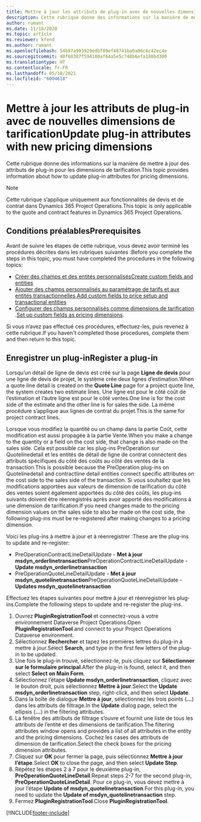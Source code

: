 ```yaml
---
title: Mettre à jour les attributs de plug-in avec de nouvelles dimensions de tarification
description: Cette rubrique donne des informations sur la manière de mettre à jour des attributs de plug-in pour les dimensions de tarification.
author: rumant
ms.date: 11/18/2020
ms.topic: article
ms.reviewer: kfend
ms.author: rumant
ms.openlocfilehash: 54b87a993929edbf89ef48741ba0a06c6c42ec4e
ms.sourcegitcommit: 40f68387f594180af64a5e5c748b6efa188bd300
ms.translationtype: HT
ms.contentlocale: fr-FR
ms.lasthandoff: 05/10/2021
ms.locfileid: "6004618"
---
```

# <a name="update-plug-in-attributes-with-new-pricing-dimensions"></a><span data-ttu-id="33db4-103">Mettre à jour les attributs de plug-in avec de nouvelles dimensions de tarification</span><span class="sxs-lookup"><span data-stu-id="33db4-103">Update plug-in attributes with new pricing dimensions</span></span>

<span data-ttu-id="33db4-104">Cette rubrique donne des informations sur la manière de mettre à jour des attributs de plug-in pour les dimensions de tarification.</span><span class="sxs-lookup"><span data-stu-id="33db4-104">This topic provides information about how to update plug-in attributes for pricing dimensions.</span></span>

> [!NOTE]
> <span data-ttu-id="33db4-105">Cette rubrique s’applique uniquement aux fonctionnalités de devis et de contrat dans Dynamics 365 Project Operations.</span><span class="sxs-lookup"><span data-stu-id="33db4-105">This topic is only applicable to the quote and contract features in Dynamics 365 Project Operations.</span></span>

## <a name="prerequisites"></a><span data-ttu-id="33db4-106">Conditions préalables</span><span class="sxs-lookup"><span data-stu-id="33db4-106">Prerequisites</span></span>
<span data-ttu-id="33db4-107">Avant de suivre les étapes de cette rubrique, vous devez avoir terminé les procédures décrites dans les rubriques suivantes :</span><span class="sxs-lookup"><span data-stu-id="33db4-107">Before you complete the steps in this topic, you must have completed the procedures in the following topics:</span></span>

  - [<span data-ttu-id="33db4-108">Créer des champs et des entités personnalisés</span><span class="sxs-lookup"><span data-stu-id="33db4-108">Create custom fields and entities</span></span>](create-custom-fields-entities-pricing-dimensions.md) 
  - [<span data-ttu-id="33db4-109">Ajouter des champs personnalisés au paramétrage de tarifs et aux entités transactionnelles </span><span class="sxs-lookup"><span data-stu-id="33db4-109">Add custom fields to price setup and transactional entities</span></span>](add-custom-fields-price-setup-transactional-entities.md)
  - <span data-ttu-id="33db4-110">[Configurer des champs personnalisés comme dimensions de tarification ](set-up-custom-fields-pricing-dimensions.md).</span><span class="sxs-lookup"><span data-stu-id="33db4-110">[Set up custom fields as pricing dimensions](set-up-custom-fields-pricing-dimensions.md).</span></span> 
  
<span data-ttu-id="33db4-111">Si vous n’avez pas effectué ces procédures, effectuez-les, puis revenez à cette rubrique.</span><span class="sxs-lookup"><span data-stu-id="33db4-111">If you haven't completed those procedures, complete them and then return to this topic.</span></span>

## <a name="register-a-plug-in"></a><span data-ttu-id="33db4-112">Enregistrer un plug-in</span><span class="sxs-lookup"><span data-stu-id="33db4-112">Register a plug-in</span></span>
<span data-ttu-id="33db4-113">Lorsqu’un détail de ligne de devis est créé sur la page **Ligne de devis** pour une ligne de devis de projet, le système crée deux lignes d’estimation.</span><span class="sxs-lookup"><span data-stu-id="33db4-113">When a quote line detail is created on the **Quote Line** page for a project quote line, the system creates two estimate lines.</span></span> <span data-ttu-id="33db4-114">Une ligne est pour le côté coût de l’estimation et l’autre ligne est pour le côté ventes.</span><span class="sxs-lookup"><span data-stu-id="33db4-114">One line is for the cost side of the estimate and the other line is for sales the side.</span></span> <span data-ttu-id="33db4-115">La même procédure s’applique aux lignes de contrat du projet.</span><span class="sxs-lookup"><span data-stu-id="33db4-115">This is the same  for project contract lines.</span></span>

<span data-ttu-id="33db4-116">Lorsque vous modifiez la quantité ou un champ dans la partie Coût, cette modification est aussi propagée à la partie Vente.</span><span class="sxs-lookup"><span data-stu-id="33db4-116">When you make a change to the quantity or a field on the cost side, that change is also made on the sales side.</span></span> <span data-ttu-id="33db4-117">Cela est possible car les plug-ins PreOperation sur Quotelinedetail et les entités de détail de ligne de contrat connectent des attributs spécifiques du côté des coûts au côté des ventes de la transaction.</span><span class="sxs-lookup"><span data-stu-id="33db4-117">This is possible because the PreOperation plug-ins on Quotelinedetail and contractline detail entities connect specific attributes on the cost side to the sales side of the transaction.</span></span> <span data-ttu-id="33db4-118">Si vous souhaitez que les modifications apportées aux valeurs de dimension de tarification du côté des ventes soient également apportées du côté des coûts, les plug-ins suivants doivent être réenregistrés après avoir apporté des modifications à une dimension de tarification.</span><span class="sxs-lookup"><span data-stu-id="33db4-118">If you need changes made to the pricing dimension values on the sales side to also be made on the cost side, the following plug-ins must be re-registered after making changes to a pricing dimension.</span></span>

<span data-ttu-id="33db4-119">Voici les plug-ins à mettre à jour et à réenregistrer :</span><span class="sxs-lookup"><span data-stu-id="33db4-119">These are the plug-ins to update and re-register:</span></span>

- <span data-ttu-id="33db4-120">PreOperationContractLineDetailUpdate - **Met à jour msdyn_orderlinetransaction**</span><span class="sxs-lookup"><span data-stu-id="33db4-120">PreOperationContractLineDetailUpdate - **Update msdyn_orderlinetransaction**</span></span>
- <span data-ttu-id="33db4-121">PreOperationQuoteLineDetailUpdate - **Met à jour msdyn_quotelinetransaction**</span><span class="sxs-lookup"><span data-stu-id="33db4-121">PreOperationQuoteLineDetailUpdate - **Updates msdyn_quotelinetransaction**</span></span>

<span data-ttu-id="33db4-122">Effectuez les étapes suivantes pour mettre à jour et réenregistrer les plug-ins.</span><span class="sxs-lookup"><span data-stu-id="33db4-122">Complete the following steps to update and re-register the plug-ins.</span></span>

1. <span data-ttu-id="33db4-123">Ouvrez **PluginRegistrationTool** et connectez-vous à votre environnement Dataverse Project Operations.</span><span class="sxs-lookup"><span data-stu-id="33db4-123">Open **PluginRegistrationTool** and connect to your Project Operations Dataverse environment.</span></span>
2. <span data-ttu-id="33db4-124">Sélectionnez **Rechercher** et tapez les premières lettres du plug-in à mettre à jour.</span><span class="sxs-lookup"><span data-stu-id="33db4-124">Select **Search**, and type in the first few letters of the plug-in to be updated.</span></span>
3. <span data-ttu-id="33db4-125">Une fois le plug-in trouvé, sélectionnez-le, puis cliquez sur **Sélectionner sur le formulaire principal**.</span><span class="sxs-lookup"><span data-stu-id="33db4-125">After the plug-in is found, select it, and then select **Select on Main Form**.</span></span>
4. <span data-ttu-id="33db4-126">Sélectionnez l’étape **Update msdyn_orderlinetransaction**, cliquez avec le bouton droit, puis sélectionnez **Mettre à jour**.</span><span class="sxs-lookup"><span data-stu-id="33db4-126">Select the **Update msdyn_orderlinetransaction** step, right-click, and then select **Update**.</span></span>
5. <span data-ttu-id="33db4-127">Dans la boîte de dialogue **Mettre à jour**, sélectionnez les trois points (**...**) dans les attributs de filtrage.</span><span class="sxs-lookup"><span data-stu-id="33db4-127">In the **Update** dialog page, select the ellipsis (**...**) in the filtering attributes.</span></span>
6. <span data-ttu-id="33db4-128">La fenêtre des attributs de filtrage s’ouvre et fournit une liste de tous les attributs de l’entité et des dimensions de tarification.</span><span class="sxs-lookup"><span data-stu-id="33db4-128">The filtering attributes window opens and provides a list of all attributes in the entity and the pricing dimensions.</span></span> <span data-ttu-id="33db4-129">Cochez les cases des attributs de dimension de tarification.</span><span class="sxs-lookup"><span data-stu-id="33db4-129">Select the check boxes for the pricing dimension attributes.</span></span>
7. <span data-ttu-id="33db4-130">Cliquez sur **OK** pour fermer la page, puis sélectionnez **Mettre à jour l’étape**.</span><span class="sxs-lookup"><span data-stu-id="33db4-130">Select **OK** to close the page, and then select **Update Step**.</span></span>
8. <span data-ttu-id="33db4-131">Répétez les étapes 2 à 7 pour le deuxième plug-in, **PreOperationQuoteLineDetail**.</span><span class="sxs-lookup"><span data-stu-id="33db4-131">Repeat steps 2-7 for the second plug-in, **PreOperationQuoteLineDetail**.</span></span> <span data-ttu-id="33db4-132">Pour ce plug-in, vous devez mettre à jour l’étape **Update of msdyn_quotelinetransaction**.</span><span class="sxs-lookup"><span data-stu-id="33db4-132">For this plug-in, you need to update the **Update of msdyn_quotelinetransaction** step.</span></span>
9. <span data-ttu-id="33db4-133">Fermez **PluginRegistrationTool**.</span><span class="sxs-lookup"><span data-stu-id="33db4-133">Close **PluginRegistrationTool**.</span></span>


[!INCLUDE[footer-include](../includes/footer-banner.md)]